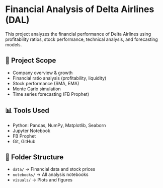 # Financial Analysis of Delta Airlines (DAL)

This project analyzes the financial performance of Delta Airlines using profitability ratios, stock performance, technical analysis, and forecasting models.

## 📌 Project Scope
- Company overview & growth
- Financial ratio analysis (profitability, liquidity)
- Stock performance (SMA, EMA)
- Monte Carlo simulation
- Time series forecasting (FB Prophet)

## 📊 Tools Used
- Python: Pandas, NumPy, Matplotlib, Seaborn
- Jupyter Notebook
- FB Prophet
- Git, GitHub

## 📁 Folder Structure
- `data/` → Financial data and stock prices
- `notebooks/` → All analysis notebooks
- `visuals/` → Plots and figures

